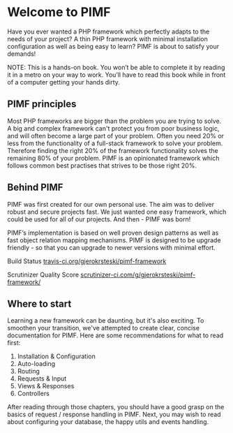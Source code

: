 # Welcome to PIMF

Have you ever wanted a PHP framework which perfectly adapts to the needs of your project? 
A thin PHP framework with minimal installation configuration as well as being easy to learn? PIMF is about to satisfy your demands!

NOTE: This is a hands-on book. You won’t be able to complete it by reading it in a metro on your way to work. You’ll have to read 
this book while in front of a computer getting your hands dirty.

## PIMF principles
Most PHP frameworks are bigger than the problem you are trying to solve. 
A big and complex framework can't protect you from poor business logic, and will often become a large part of your problem. 
Often you need 20% or less from the functionality of a full-stack framework to solve your problem.
Therefore finding the right 20% of the framework functionality solves the remaining 80% of your problem.
PIMF is an opinionated framework which follows common best practises that strives to be those right 20%. 

## Behind PIMF

PIMF was first created for our own personal use. The aim was to deliver robust and secure projects fast. 
We just wanted one easy framework, which could be used for all of our projects. And then - PIMF was born!

PIMF’s implementation is based on well proven design patterns as well as fast object relation mapping mechanisms. 
PIMF is designed to be upgrade friendly - so that you can upgrade to newer versions with minimal effort. 

Build Status [travis-ci.org/gjerokrsteski/pimf-framework](https://travis-ci.org/gjerokrsteski/pimf-framework)

Scrutinizer Quality Score [scrutinizer-ci.com/g/gjerokrsteski/pimf-framework/](https://scrutinizer-ci.com/g/gjerokrsteski/pimf-framework/)

## Where to start

Learning a new framework can be daunting, but it's also exciting. To smoothen your transition, we've attempted to create clear,
concise documentation for PIMF. Here are some recommendations for what to read first:

1. Installation & Configuration
2. Auto-loading
3. Routing
4. Requests & Input
5. Views & Responses
6. Controllers

After reading through those chapters, you should have a good grasp on the basics of request / response handling in PIMF.
Next, you may wish to read about configuring your database, the happy utils and events handling.
